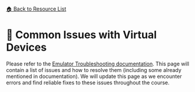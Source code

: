 [🏠 Back to Resource List](../README.md)
# 🧨 Common Issues with Virtual Devices
Please refer to the [Emulator Troubleshooting documentation](https://developer.android.com/studio/run/emulator-troubleshooting). This page will contain a list of issues and how to resolve them (including some already mentioned in documentation). We will update this page as we encounter errors and find reliable fixes to these issues throughout the course.
